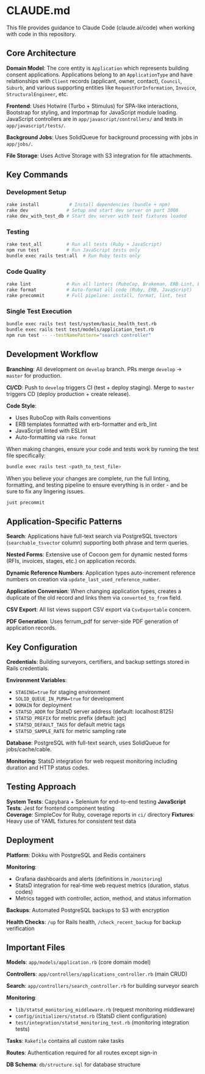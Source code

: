# CLAUDE.md

This file provides guidance to Claude Code (claude.ai/code) when working with code in this repository.

## Core Architecture

**Domain Model**: The core entity is `Application` which represents building consent applications. Applications belong to an `ApplicationType` and have relationships with `Client` records (applicant, owner, contact), `Council`, `Suburb`, and various supporting entities like `RequestForInformation`, `Invoice`, `StructuralEngineer`, etc.

**Frontend**: Uses Hotwire (Turbo + Stimulus) for SPA-like interactions, Bootstrap for styling, and Importmap for JavaScript module loading. JavaScript controllers are in `app/javascript/controllers/` and tests in `app/javascript/tests/`.

**Background Jobs**: Uses SolidQueue for background processing with jobs in `app/jobs/`.

**File Storage**: Uses Active Storage with S3 integration for file attachments.

## Key Commands

### Development Setup

```bash
rake install           # Install dependencies (bundle + npm)
rake dev              # Setup and start dev server on port 3008
rake dev_with_test_db # Start dev server with test fixtures loaded
```

### Testing

```bash
rake test_all         # Run all tests (Ruby + JavaScript)
npm run test          # Run JavaScript tests only
bundle exec rails test:all  # Run Ruby tests only
```

### Code Quality

```bash
rake lint             # Run all linters (RuboCop, Brakeman, ERB Lint, ESLint)
rake format           # Auto-format all code (Ruby, ERB, JavaScript)
rake precommit        # Full pipeline: install, format, lint, test
```

### Single Test Execution

```bash
bundle exec rails test test/system/basic_health_test.rb
bundle exec rails test test/models/application_test.rb
npm run test -- --testNamePattern="search controller"
```

## Development Workflow

**Branching**: All development on `develop` branch. PRs merge `develop` → `master` for production.

**CI/CD**: Push to `develop` triggers CI (test + deploy staging). Merge to `master` triggers CD (deploy production + create release).

**Code Style**:

- Uses RuboCop with Rails conventions
- ERB templates formatted with erb-formatter and erb_lint
- JavaScript linted with ESLint
- Auto-formatting via `rake format`

When making changes, ensure your code and tests work by running the test file specifically:

```bash
bundle exec rails test <path_to_test_file>
```

When you believe your changes are complete, run the full linting, formatting, and testing pipeline to ensure everything is in order - and be sure to fix any lingering issues.

```bash
just precommit
```

## Application-Specific Patterns

**Search**: Applications have full-text search via PostgreSQL tsvectors (`searchable_tsvector` column) supporting both phrase and term queries.

**Nested Forms**: Extensive use of Cocoon gem for dynamic nested forms (RFIs, invoices, stages, etc.) on application records.

**Dynamic Reference Numbers**: Application types auto-increment reference numbers on creation via `update_last_used_reference_number`.

**Application Conversion**: When changing application types, creates a duplicate of the old record and links them via `converted_to_from` field.

**CSV Export**: All list views support CSV export via `CsvExportable` concern.

**PDF Generation**: Uses ferrum_pdf for server-side PDF generation of application records.

## Key Configuration

**Credentials**: Building surveyors, certifiers, and backup settings stored in Rails credentials.

**Environment Variables**:

- `STAGING=true` for staging environment
- `SOLID_QUEUE_IN_PUMA=true` for development
- `DOMAIN` for deployment
- `STATSD_ADDR` for StatsD server address (default: localhost:8125)
- `STATSD_PREFIX` for metric prefix (default: jqc)
- `STATSD_DEFAULT_TAGS` for default metric tags
- `STATSD_SAMPLE_RATE` for metric sampling rate

**Database**: PostgreSQL with full-text search, uses SolidQueue for jobs/cache/cable.

**Monitoring**: StatsD integration for web request monitoring including duration and HTTP status codes.

## Testing Approach

**System Tests**: Capybara + Selenium for end-to-end testing **JavaScript Tests**: Jest for frontend component testing  
**Coverage**: SimpleCov for Ruby, coverage reports in `ci/` directory **Fixtures**: Heavy use of YAML fixtures for consistent test data

## Deployment

**Platform**: Dokku with PostgreSQL and Redis containers

**Monitoring**:

- Grafana dashboards and alerts (definitions in `/monitoring`)
- StatsD integration for real-time web request metrics (duration, status codes)
- Metrics tagged with controller, action, method, and status information

**Backups**: Automated PostgreSQL backups to S3 with encryption

**Health Checks**: `/up` for Rails health, `/check_recent_backup` for backup verification

## Important Files

**Models**: `app/models/application.rb` (core domain model)

**Controllers**: `app/controllers/applications_controller.rb` (main CRUD)

**Search**: `app/controllers/search_controller.rb` for building surveyor search

**Monitoring**:

- `lib/statsd_monitoring_middleware.rb` (request monitoring middleware)
- `config/initializers/statsd.rb` (StatsD client configuration)
- `test/integration/statsd_monitoring_test.rb` (monitoring integration tests)

**Tasks**: `Rakefile` contains all custom rake tasks

**Routes**: Authentication required for all routes except sign-in

**DB Schema**: `db/structure.sql` for database structure
